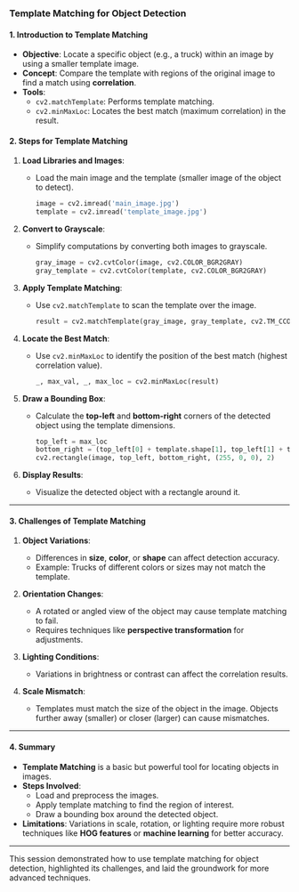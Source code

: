 ### **Template Matching for Object Detection**

#### **1. Introduction to Template Matching**
   - **Objective**: Locate a specific object (e.g., a truck) within an image by using a smaller template image.
   - **Concept**: Compare the template with regions of the original image to find a match using **correlation**.
   - **Tools**: 
     - `cv2.matchTemplate`: Performs template matching.
     - `cv2.minMaxLoc`: Locates the best match (maximum correlation) in the result.


#### **2. Steps for Template Matching**
1. **Load Libraries and Images**:
   - Load the main image and the template (smaller image of the object to detect).
     ```python
     image = cv2.imread('main_image.jpg')
     template = cv2.imread('template_image.jpg')
     ```

2. **Convert to Grayscale**:
   - Simplify computations by converting both images to grayscale.
     ```python
     gray_image = cv2.cvtColor(image, cv2.COLOR_BGR2GRAY)
     gray_template = cv2.cvtColor(template, cv2.COLOR_BGR2GRAY)
     ```

3. **Apply Template Matching**:
   - Use `cv2.matchTemplate` to scan the template over the image.
     ```python
     result = cv2.matchTemplate(gray_image, gray_template, cv2.TM_CCOEFF_NORMED)
     ```

4. **Locate the Best Match**:
   - Use `cv2.minMaxLoc` to identify the position of the best match (highest correlation value).
     ```python
     _, max_val, _, max_loc = cv2.minMaxLoc(result)
     ```

5. **Draw a Bounding Box**:
   - Calculate the **top-left** and **bottom-right** corners of the detected object using the template dimensions.
     ```python
     top_left = max_loc
     bottom_right = (top_left[0] + template.shape[1], top_left[1] + template.shape[0])
     cv2.rectangle(image, top_left, bottom_right, (255, 0, 0), 2)
     ```

6. **Display Results**:
   - Visualize the detected object with a rectangle around it.

---

#### **3. Challenges of Template Matching**
1. **Object Variations**:
   - Differences in **size**, **color**, or **shape** can affect detection accuracy.
   - Example: Trucks of different colors or sizes may not match the template.

2. **Orientation Changes**:
   - A rotated or angled view of the object may cause template matching to fail.
   - Requires techniques like **perspective transformation** for adjustments.

3. **Lighting Conditions**:
   - Variations in brightness or contrast can affect the correlation results.

4. **Scale Mismatch**:
   - Templates must match the size of the object in the image. Objects further away (smaller) or closer (larger) can cause mismatches.

---

#### **4. Summary**
- **Template Matching** is a basic but powerful tool for locating objects in images.
- **Steps Involved**:
  - Load and preprocess the images.
  - Apply template matching to find the region of interest.
  - Draw a bounding box around the detected object.
- **Limitations**: Variations in scale, rotation, or lighting require more robust techniques like **HOG features** or **machine learning** for better accuracy.

--- 

This session demonstrated how to use template matching for object detection, highlighted its challenges, and laid the groundwork for more advanced techniques.
